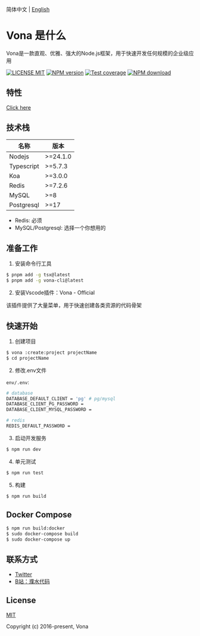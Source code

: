 简体中文 | [English](./README.md)

# Vona 是什么

Vona是一款直观、优雅、强大的Node.js框架，用于快速开发任何规模的企业级应用

[![LICENSE MIT][license-image]][license-url]
[![NPM version][npm-image]][npm-url]
[![Test coverage][cov-image]][cov-url]
[![NPM download][download-image]][download-url]

[license-image]: https://img.shields.io/badge/license-MIT-blue.svg
[license-url]: https://github.com/vonajs/vona/blob/master/LICENSE
[npm-image]: https://img.shields.io/npm/v/vona.svg?style=flat-square
[npm-url]: https://npmjs.com/package/vona
[cov-image]: https://img.shields.io/codecov/c/github/vonajs/vona.svg?style=flat-square
[cov-url]: https://app.codecov.io/github/vonajs/vona
[download-image]: https://img.shields.io/npm/dm/vona?color=orange&label=npm%20downloads
[download-url]: https://npmjs.com/package/vona

## 特性

[Click here](https://juejin.cn/post/7509709812857110582)

## 技术栈

|名称|版本|
|--|--|
|Nodejs| >=24.1.0 |
|Typescript| >=5.7.3 |
|Koa|>=3.0.0|
|Redis|>=7.2.6|
|MySQL|>=8|
|Postgresql|>=17|

* Redis: 必须
* MySQL/Postgresql: 选择一个你想用的

## 准备工作

1. 安装命令行工具

``` bash
$ pnpm add -g tsx@latest
$ pnpm add -g vona-cli@latest
```

2. 安装Vscode插件：Vona - Official

该插件提供了大量菜单，用于快速创建各类资源的代码骨架

## 快速开始

1. 创建项目

``` bash
$ vona :create:project projectName
$ cd projectName
```

2. 修改.env文件

`env/.env`:

``` bash
# database
DATABASE_DEFAULT_CLIENT = 'pg' # pg/mysql
DATABASE_CLIENT_PG_PASSWORD =
DATABASE_CLIENT_MYSQL_PASSWORD =

# redis
REDIS_DEFAULT_PASSWORD =
```

3. 启动开发服务

``` bash
$ npm run dev
```

4. 单元测试

``` bash
$ npm run test
```

5. 构建

``` bash
$ npm run build
```

## Docker Compose

``` bash
$ npm run build:docker
$ sudo docker-compose build
$ sudo docker-compose up
```

## 联系方式

- [Twitter](https://x.com/zhennann2024)
- [B站：濮水代码](https://space.bilibili.com/454737998)

## License

[MIT](./LICENSE)

Copyright (c) 2016-present, Vona
